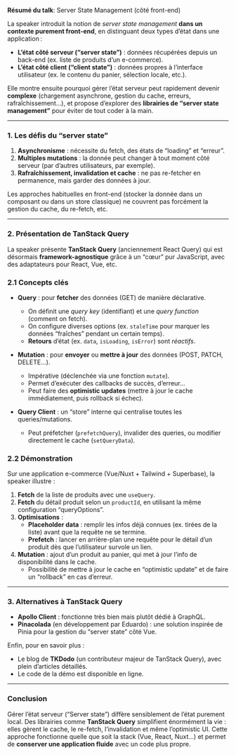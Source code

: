 <YoutubeVideoDetails video-id="4Vgz2wteyNs" video-title="Comment gérer l'état serveur efficacement ? - Elise Patrikainen - Vue.js Paris #25
" video-description="">

**Résumé du talk**: Server State Management (côté front-end)

La speaker introduit la notion de _server state management_ **dans un contexte purement front-end**, en distinguant deux types d’état dans une application :

- **L’état côté serveur (“server state”)** : données récupérées depuis un back-end (ex. liste de produits d’un e-commerce).
- **L’état côté client (“client state”)** : données propres à l’interface utilisateur (ex. le contenu du panier, sélection locale, etc.).

Elle montre ensuite pourquoi gérer l’état serveur peut rapidement devenir **complexe** (chargement asynchrone, gestion du cache, erreurs, rafraîchissement…), et propose d’explorer des **librairies de “server state management”** pour éviter de tout coder à la main.

---

### 1. Les défis du “server state”

1. **Asynchronisme** : nécessite du fetch, des états de “loading” et “erreur”.
2. **Multiples mutations** : la donnée peut changer à tout moment côté serveur (par d’autres utilisateurs, par exemple).
3. **Rafraîchissement, invalidation et cache** : ne pas re-fetcher en permanence, mais garder des données à jour.

Les approches habituelles en front-end (stocker la donnée dans un composant ou dans un store classique) ne couvrent pas forcément la gestion du cache, du re-fetch, etc.

---

### 2. Présentation de TanStack Query

La speaker présente **TanStack Query** (anciennement React Query) qui est désormais **framework-agnostique** grâce à un “cœur” pur JavaScript, avec des adaptateurs pour React, Vue, etc.

### 2.1 Concepts clés

- **Query** : pour **fetcher** des données (GET) de manière déclarative.

  - On définit une _query key_ (identifiant) et une _query function_ (comment on fetch).
  - On configure diverses options (ex. `staleTime` pour marquer les données “fraîches” pendant un certain temps).
  - **Retours** d’état (ex. `data`, `isLoading`, `isError`) sont _réactifs_.

- **Mutation** : pour **envoyer** ou **mettre à jour** des données (POST, PATCH, DELETE…).

  - Impérative (déclenchée via une fonction `mutate`).
  - Permet d’exécuter des callbacks de succès, d’erreur…
  - Peut faire des **optimistic updates** (mettre à jour le cache immédiatement, puis rollback si échec).

- **Query Client** : un “store” interne qui centralise toutes les queries/mutations.
  - Peut préfetcher (`prefetchQuery`), invalider des queries, ou modifier directement le cache (`setQueryData`).

### 2.2 Démonstration

Sur une application e-commerce (Vue/Nuxt + Tailwind + Superbase), la speaker illustre :

1. **Fetch** de la liste de produits avec une `useQuery`.
2. **Fetch** du détail produit selon un `productId`, en utilisant la même configuration “queryOptions”.
3. **Optimisations** :
   - **Placeholder data** : remplir les infos déjà connues (ex. tirées de la liste) avant que la requête ne se termine.
   - **Prefetch** : lancer en arrière-plan une requête pour le détail d’un produit dès que l’utilisateur survole un lien.
4. **Mutation** : ajout d’un produit au panier, qui met à jour l’info de disponibilité dans le cache.
   - Possibilité de mettre à jour le cache en “optimistic update” et de faire un “rollback” en cas d’erreur.

---

### 3. Alternatives à TanStack Query

- **Apollo Client** : fonctionne très bien mais plutôt dédié à GraphQL.
- **Pinacolada** (en développement par Eduardo) : une solution inspirée de Pinia pour la gestion du “server state” côté Vue.

Enfin, pour en savoir plus :

- Le blog de **TKDodo** (un contributeur majeur de TanStack Query), avec plein d’articles détaillés.
- Le code de la démo est disponible en ligne.

---

### Conclusion

Gérer l’état serveur (“Server state”) diffère sensiblement de l’état purement local. Des librairies comme **TanStack Query** simplifient énormément la vie : elles gèrent le cache, le re-fetch, l’invalidation et même l’optimistic UI. Cette approche fonctionne quelle que soit la stack (Vue, React, Nuxt…) et permet de **conserver une application fluide** avec un code plus propre.
